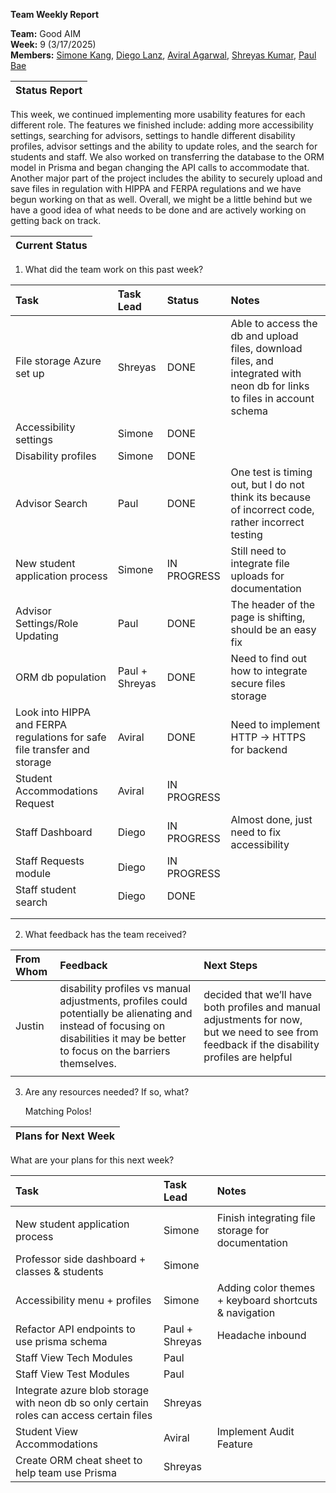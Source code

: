 **Team Weekly Report**

**Team:** Good AIM  
**Week:** 9 (3/17/2025)  
**Members:** [Simone Kang](mailto:sk21007@tamu.edu), [Diego Lanz](mailto:diegolanz0412@tamu.edu), [Aviral Agarwal](mailto:avirala16@tamu.edu), [Shreyas Kumar](mailto:shreyask25@tamu.edu), [Paul Bae](mailto:pauljwbae@gmail.com)

| Status Report |
| :---- |

This week, we continued implementing more usability features for each different role. The features we finished include: adding more accessibility settings, searching for advisors, settings to handle different disability profiles, advisor settings and the ability to update roles, and the search for students and staff. We also worked on transferring the database to the ORM model in Prisma and began changing the API calls to accommodate that. Another major part of the project includes the ability to securely upload and save files in regulation with HIPPA and FERPA regulations and we have begun working on that as well. Overall, we might be a little behind but we have a good idea of what needs to be done and are actively working on getting back on track.

| Current Status |
| :---- |

1. What did the team work on this past week?

| Task | Task Lead | Status | Notes |
| :---- | :---- | :---- | :---- |
| File storage Azure set up | Shreyas | DONE | Able to access the db and upload files, download files, and integrated with neon db for links to files in account schema |
| Accessibility settings | Simone | DONE |  |
| Disability profiles | Simone | DONE |  |
| Advisor Search | Paul | DONE | One test is timing out, but I do not think its because of incorrect code, rather incorrect testing |
| New student application process | Simone | IN PROGRESS | Still need to integrate file uploads for documentation |
| Advisor Settings/Role Updating | Paul | DONE | The header of the page is shifting, should be an easy fix |
| ORM db population | Paul \+ Shreyas | DONE | Need to find out how to integrate secure files storage  |
| Look into HIPPA and FERPA regulations for safe file transfer and storage | Aviral | DONE | Need to implement HTTP → HTTPS for backend |
| Student Accommodations Request  | Aviral | IN PROGRESS |  |
| Staff Dashboard | Diego | IN PROGRESS | Almost done, just need to fix accessibility  |
| Staff Requests module | Diego | IN PROGRESS |  |
| Staff student search | Diego | DONE |  |
|  |  |  |  |
|  |  |  |  |

   

2. What feedback has the team received?

| From Whom | Feedback | Next Steps |
| :---- | :---- | :---- |
| Justin | disability profiles vs manual adjustments, profiles could potentially be alienating and instead of focusing on disabilities it may be better to focus on the barriers themselves. | decided that we’ll have both profiles and manual adjustments for now, but we need to see from feedback if the disability profiles are helpful |
|  |  |  |

   

3. Are any resources needed? If so, what?

	Matching Polos\!

| Plans for Next Week |
| :---- |

What are your plans for this next week?

| Task | Task Lead | Notes |
| :---- | :---- | :---- |
|  |  |  |
| New student application process | Simone | Finish integrating file storage for documentation |
| Professor side dashboard \+ classes & students | Simone |  |
| Accessibility menu \+ profiles | Simone | Adding color themes \+ keyboard shortcuts & navigation |
| Refactor API endpoints to use prisma schema | Paul \+ Shreyas | Headache inbound |
| Staff View Tech Modules | Paul |  |
| Staff View Test Modules | Paul |  |
| Integrate azure blob storage with neon db so only certain roles can access certain files | Shreyas |  |
| Student View Accommodations | Aviral | Implement Audit Feature |
| Create ORM cheat sheet to help team use Prisma | Shreyas |  |

